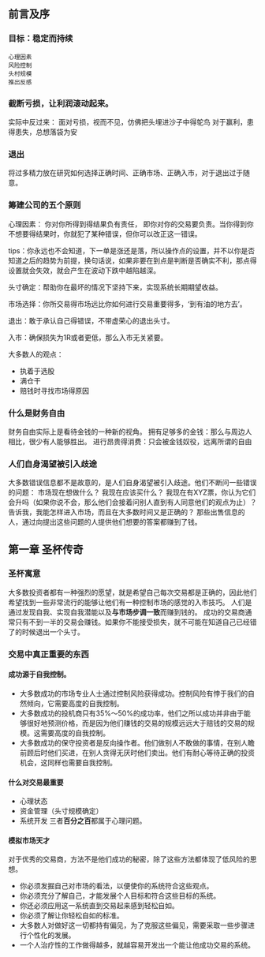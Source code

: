 ## 前言及序

### 目标：稳定而持续
    心理因素
    风险控制
    头村规模
    推出反感

### 截断亏损，让利润滚动起来。
实际中反过来：
    面对亏损，视而不见，仿佛把头埋进沙子中得鸵鸟
    对于赢利，患得患失，总想落袋为安

### 退出
将过多精力放在研究如何选择正确时间、正确市场、正确入市，对于退出过于随意。

### 筹建公司的五个原则
心理因素： 你对你所得到得结果负有责任， 即你对你的交易要负责。当你得到你不想要得结果时，你就犯了某种错误，但你可以改正这一错误。

tips：你永远也不会知道，下一单是涨还是落，所以操作点的设置，并不以你是否知道之后的趋势为前提，换句话说，如果非要在到点是判断是否确实不利，那点得设置就会失效，就会产生在波动下跌中越陷越深。

头寸确定：帮助你在最坏的情况下坚持下来，实现系统长期期望收益。

市场选择：你所交易得市场远比你如何进行交易重要得多，‘到有油的地方去’。

退出：敢于承认自己得错误，不带虚荣心的退出头寸。

入市：确保损失为1R或者更低，那么入市无关紧要。

大多数人的观点：
* 执着于选股
* 满仓干
* 赔钱时寻找市场得原因

### 什么是财务自由
财务自由实际上是看待金钱的一种新的视角。
拥有足够多的金钱：那么与周边人相比，很少有人能够胜出。
进行昂贵得消费：只会被金钱奴役，远离所谓的自由

### 人们自身渴望被引入歧途
大多数错误信息都不是故意的，是人们自身渴望被引入歧途。他们不断问一些错误的问题：
    市场现在想做什么？
    我现在应该买什么？
    我现在有XYZ票，你认为它们会升吗（如果你说不会，那么他们会接着问别人直到有人同意他们的观点为止）？
    告诉我，我能怎样进入市场，而且在大多数时间又是正确的？
那些出售信息的人，通过向提出这些问题的人提供他们想要的答案都赚到了钱。

## 第一章 圣杯传奇
### 圣杯寓意
大多数投资者都有一种强烈的愿望，就是希望自己每次交易都是正确的，因此他们希望找到一些非常流行的能够让他们有一种控制市场的感觉的入市技巧。
人们是通过发现自我、实现自我潜能以及**与市场步调一致**而赚到钱的。
成功的交易商通常只有不到一半的交易会赚钱。如果你不能接受损失，就不可能在知道自己已经错了的时候退出一个头寸。

### 交易中真正重要的东西
#### 成功源于自我控制。
* 大多数成功的市场专业人士通过控制风险获得成功。控制风险有悖于我们的自然倾向，它需要高度的自我控制。
* 大多数成功的投机商只有35%～50%的成功率，他们之所以成功并非由于能够很好地预测价格，而是因为他们赚钱的交易的规模远远大于赔钱的交易的规模。这需要高度的自我控制。
* 大多数成功的保守投资者是反向操作者。他们做别人不敢做的事情，在别人瞻前顾后时他们买进，在别人贪得无厌时他们卖出。他们有耐心等待正确的投资机会，这同样也需要自我控制。

#### 什么对交易最重要
* 心理状态
* 资金管理（头寸规模确定）
* 系统开发
三者**百分之百**都属于心理问题。

#### 模拟市场天才
对于优秀的交易商，方法不是他们成功的秘密，除了这些方法都体现了低风险的思想。

* 你必须发掘自己对市场的看法，以便使你的系统符合这些观点。
* 你必须充分了解自己，才能发展个人目标和符合这些目标的系统。
* 你还必须应用这一系统直到交易起来感到轻松自如。
* 你必须了解让你轻松自如的标准。
* 大多数人对做好这一切都持有偏见，为了克服这些偏见，需要采取一些步骤进行个性化的发展。
* 一个人治疗性的工作做得越多，就越容易开发出一个能让他成功交易的系统。
